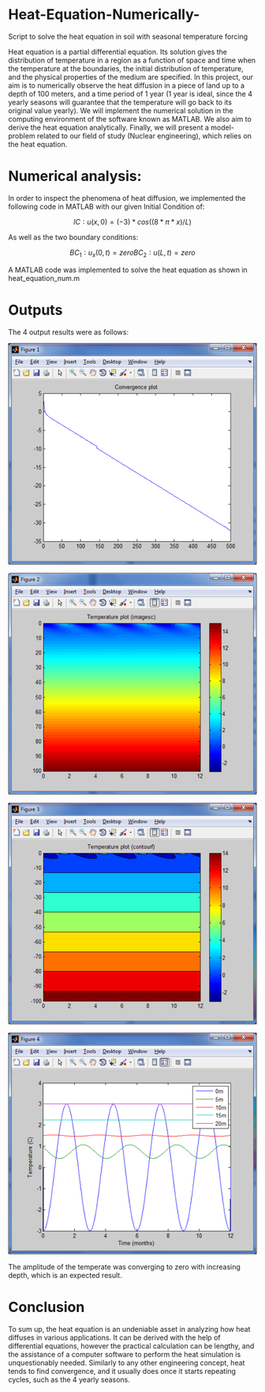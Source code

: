 # Heat-Equation-Numerically-
Script to solve the heat equation in soil with seasonal temperature forcing

Heat equation is a partial differential equation. Its solution gives the distribution of temperature in a region as a function of space and time when the temperature at the boundaries, the initial distribution of temperature, and the physical properties of the medium are specified. In this project, our aim is to numerically observe the heat diffusion in a piece of land up to a depth of 100 meters, and a time period of 1 year (1 year is ideal, since the 4 yearly seasons will guarantee that the temperature will go back to its original value yearly). We will implement the numerical solution in the computing environment of the software known as MATLAB. We also aim to derive the heat equation analytically. Finally, we will present a model-problem related to our field of study (Nuclear engineering), which relies on the heat equation.

# Numerical analysis:
In order to inspect the phenomena of heat diffusion, we implemented the following code in MATLAB with our given Initial Condition of:

```math
IC∶ u(x,0)= (-3)*cos⁡((8*π*x)/L)
```
As well as the two boundary conditions:
```math
BC_1 ∶ u_x (0,t)=zero
BC_2 ∶u(L,t)=zero
```
A MATLAB code was implemented to solve the heat equation as shown in heat_equation_num.m

# Outputs

The 4 output results were as follows:

<p align="center"> 
<img src="Images/1.png">
</p>

<p align="center"> 
<img src="Images/2.png">
</p>

<p align="center"> 
<img src="Images/3.png">
</p>

<p align="center"> 
<img src="Images/4.png">
</p>

The  amplitude of the temperate was converging to zero with increasing depth, which is an expected result.

# Conclusion
To sum up, the heat equation is an undeniable asset in analyzing how heat diffuses in various applications. It can be derived with the help of differential equations, however the practical calculation can be lengthy, and the assistance of a computer software to perform the heat simulation is unquestionably needed. Similarly to any other engineering concept, heat tends to find convergence, and it usually does once it starts repeating cycles, such as the 4 yearly seasons.
